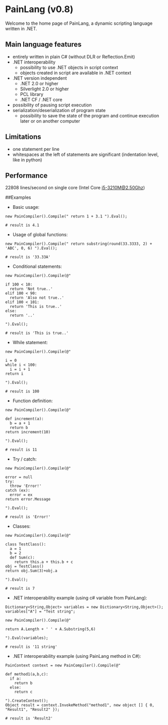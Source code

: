 # PainLang (v0.8)
Welcome to the home page of PainLang, a dynamic scripting language written in .NET. 

## Main language features
 + entirely written in plain C# (without DLR or Reflection.Emit)
 + .NET interoperability
   + possibility to use .NET objects in script context
   + objects created in script are available in .NET context
 + .NET version independent
   + .NET 2.0 or higher
   + Silverlight 2.0 or higher
   + PCL library
   + .NET CF / .NET core
 + possibility of pausing script execution
 + serialization/deserialization of program state
   + possibility to save the state of the program and continue execution later or on another computer

## Limitations
 + one statement per line
 + whitespaces at the left of statements are significant (indentation level, like in python)

## Performance
 22808 lines/second on single core (Intel Core i5-3210M@2.50Ghz)

##Examples

 + Basic usage:
```
new PainCompiler().Compile(" return 1 + 3.1 ").Eval();

# result is 4.1
```
 + Usage of global functions:
```
new PainCompiler().Compile(" return substring(round(33.3333, 2) + 'ABC', 0, 6) ").Eval();

# result is '33.33A'
```
 + Conditional statements:
```
new PainCompiler().Compile(@"

if 100 < 10:
  return 'Not true..'
elif 100 < 90:
  return 'Also not true..'
elif 100 < 101:
  return 'This is true..'
else:
  return '..' 
  
").Eval();

# result is 'This is true..'
```
 + While statement:
```
new PainCompiler().Compile(@"

i = 0
while i < 100:
  i = i + 1
return i

").Eval();

# result is 100
```
 + Function definition:
```
new PainCompiler().Compile(@"

def increment(a): 
  b = a + 1 
  return b 
return increment(10)

").Eval();

# result is 11
```
 + Try / catch:
```
new PainCompiler().Compile(@"

error = null
try:
  throw 'Error!'
catch (ex):
  error = ex
return error.Message

").Eval();

# result is 'Error!'
```
 + Classes:
```
new PainCompiler().Compile(@"

class TestClass():
  a = 1
  b = 2
  def Sum(c):
    return this.a + this.b + c
obj = TestClass()
return obj.Sum(3)+obj.a

").Eval();

# result is 7
```
 + .NET interoperability example (using c# variable from PainLang):
```
Dictionary<String,Object> variables = new Dictionary<String,Object>();
variables["A"] = "Test string";

new PainCompiler().Compile(@"

return A.Length + ' ' + A.Substring(5,6) 

").Eval(variables);

# result is '11 string'
```
 + .NET interoperability example (using PainLang method in C#):
```
PainContext context = new PainCompiler().Compile(@"

def method1(a,b,c):
  if a:
    return b
  else:
    return c

").CreateContext();
Object result = context.InvokeMethod("method1", new object [] { 0, "Result1", "Result2" });

# result is 'Result2'
```
